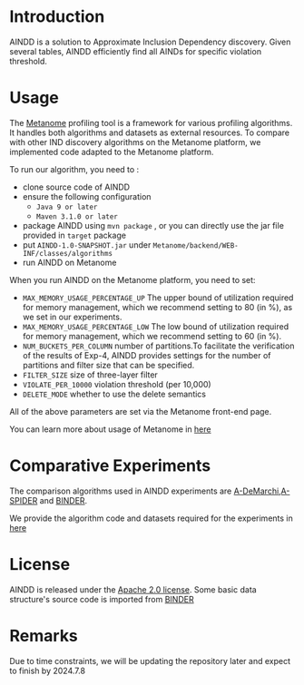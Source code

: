 # Introduction

AINDD is a solution to Approximate Inclusion Dependency discovery. Given several tables, AINDD efficiently find all AINDs for specific violation threshold.



# **Usage**

The [Metanome](https://hpi.de/naumann/projects/data-profiling-and-analytics/metanome-data-profiling.html) profiling tool is a framework for various profiling algorithms. It handles both algorithms and datasets as external resources. To compare with other IND discovery algorithms on the Metanome platform, we implemented code adapted to the Metanome platform. 


To run our algorithm, you need to :

- clone source code of AINDD
- ensure the following configuration
  - `Java 9 or later`
  - `Maven 3.1.0 or later`
- package AINDD using `mvn package` , or you can directly use the jar file provided in `target` package
- put `AINDD-1.0-SNAPSHOT.jar` under `Metanome/backend/WEB-INF/classes/algorithms`
- run AINDD on Metanome


When you run AINDD on the Metanome platform, you need to set:

- `MAX_MEMORY_USAGE_PERCENTAGE_UP` The upper bound of utilization required for memory management, which we recommend setting to 80 (in %), as we set in our experiments.
- `MAX_MEMORY_USAGE_PERCENTAGE_LOW` The low bound of utilization required for memory management, which we recommend setting to 60 (in %).
- `NUM_BUCKETS_PER_COLUMN` number of partitions.To facilitate the verification of the results of Exp-4, AINDD provides settings for the number of partitions and filter size that can be specified.
- `FILTER_SIZE` size of three-layer filter
- `VIOLATE_PER_10000` violation threshold (per 10,000)
- `DELETE_MODE` whether to use the delete semantics


All of the above parameters are set via the Metanome front-end page.


You can learn more about usage of Metanome in [here](https://hpi.de/naumann/projects/data-profiling-and-analytics/metanome-data-profiling/algorithms.html)



# **Comparative Experiments**
The comparison algorithms used in AINDD experiments are [A-DeMarchi](https://github.com/A-IND/AINDD-Expt/tree/main/ComparisonAlgorithms/A-DeMarchi),[A-SPIDER](https://github.com/A-IND/AINDD-Expt/tree/main/ComparisonAlgorithms/A-SPIDER) and [BINDER](https://github.com/A-IND/AINDD-Expt/tree/main/ComparisonAlgorithms/BINDER).

We provide the algorithm code and datasets required for the experiments in [here](https://github.com/A-IND/AINDD-Expt)




# License

AINDD is released under the [Apache 2.0 license](https://github.com/A-IND/AINDD/blob/main/LICENSE). Some basic data structure's source code is imported from [BINDER](https://github.com/HPI-Information-Systems/metanome-algorithms/tree/master/BINDER)


# Remarks

Due to time constraints, we will be updating the repository later and expect to finish by 2024.7.8

